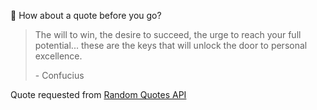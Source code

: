 📣 How about a quote before you go?

> The will to win, the desire to succeed, the urge to reach your full potential... these are the keys that will unlock the door to personal excellence.
>
> <p>- Confucius</p>

Quote requested from [Random Quotes API](https://github.com/lukePeavey/quotable)

